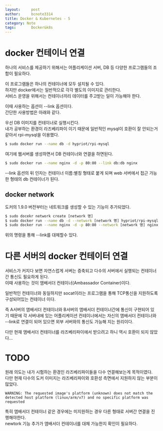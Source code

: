 ```yaml
---
layout:     post
author:     bcnote3314
title: Docker & Kubernetes - 5
category: Note
tags: 		Docker&k8s
---
```


# docker 컨테이너 연결

하나의 서비스를 제공하기 위해서는 어플리케이션 서버, DB 등 다양한 프로그램들의 조합이 필요하다.  

이 프로그램들은 하나의 컨테이너에 모두 설치될 수 있다.  
하지만 docker에서는 일반적으로 각각 별도의 이미지로 관리한다.  
서비스 운영을 위해서는 컨테이너끼리 데이터를 주고받는 일이 가능해야 한다.  

이때 사용하는 옵션이 --link 옵션이다.  
간단한 사용방법은 아래와 같다.

우선 DB 이미지를 컨테이너로 실행시킨다.  
내가 공부하는 환경이 라즈베리파이 이기 때문에 일반적인 mysql이 호환이 잘 안되는거 같아서 rpi-mysql을 이용했다.  

```bash
$ sudo docker run --name db -d hypriot/rpi-mysql
```

여기에 웹서버를 생성하면서 DB 컨테이너와 연결을 하면된다.

```bash
$ sudo docker run --name nginx -d -p 80:80 --link db:db nginx
```

--link 옵션의 뒤 인자는 컨테이너 이름:별칭 형태로 붙게 되며 web 서버에서 접근 가능한 형태의 db 컨테이너가 된다.  

## docker network

도커의 1.9.0 버전부터는 네트워크를 생성할 수 있는 기능이 추가되었다.  

```bash
$ sudo docekr network create [network 명]
$ sudo docker run --name db -d --network [network 명] hypriot/rpi-mysql
$ sudo docker run --name nginx -d -p 80:80 --network [network 명] nginx
```

위의 명령을 통해 --link를 대체할수 있다.  


# 다른 서버의 docker 컨테이터 연결

서비스가 커지다 보면 자연스럽게 서버는 증축되고 다수의 서버에서 실행되는 컨테이너간 통신도 필요하게 된다.  
이때 사용하는 것이 앰배서더 컨테이너(Ambassador Container)이다.  

일반적인 컨테이너와 동일하지만 socat이라는 프로그램을 통해 TCP통신을 지원하도록 구성되어있는 컨테이너 이다.  

즉 A서버의 앰배서더 컨테이너와 B서버의 앰배서더 컨테이너간에 통신이 구현되어 있기 때문에 각 서버내에 있는 어플리케이션 컨테이너에서는 자신의 앰배서더 컨테이너와 --link로 연결이 되어 있으면 외부 서버와의 통신도 가능해 지는 원리이다.  

다만 현재 앰배서더 컨테이너를 라즈베리파이에서 받으려고 하니 역시 호환이 되지 않았다...


# TODO

원래 의도는 내가 시험하는 환경인 라즈베리파이들을 다수 연결해보는게 목적이였다.  
다만 현재 다수의 도커 이미지는 라즈베리파이와 호환성 측면에서 지원하지 않는 부분이 많았다.  

```
WARNING: The requested image's platform (unknown) does not match the detected host platform (linux/arm/v7) and no specific platform was requested
```

특히 앰배서더 컨테이너 같은 경우에는 미지원하는 경우 다른 형태로 서버간 연결을 진행해야한다.  
newtork 기능 추가가 앰배서더 컨테이너를 대체 가능한지 확인이 필요하다.  